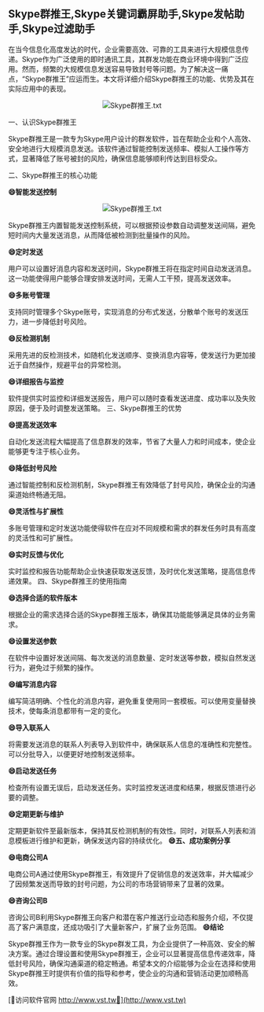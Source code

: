 ## **Skype群推王,Skype关键词霸屏助手,Skype发帖助手,Skype过滤助手**

在当今信息化高度发达的时代，企业需要高效、可靠的工具来进行大规模信息传递。Skype作为广泛使用的即时通讯工具，其群发功能在商业环境中得到广泛应用。然而，频繁的大规模信息发送容易导致封号等问题。为了解决这一痛点，“Skype群推王”应运而生。本文将详细介绍Skype群推王的功能、优势及其在实际应用中的表现。

 <center><img src="https://vst.tw/MP4/tuiguang/png/2.png" alt="Skype群推王.txt"></center>

一、认识Skype群推王

Skype群推王是一款专为Skype用户设计的群发软件，旨在帮助企业和个人高效、安全地进行大规模消息发送。该软件通过智能控制发送频率、模拟人工操作等方式，显著降低了账号被封的风险，确保信息能够顺利传达到目标受众。

二、Skype群推王的核心功能

**😄智能发送控制**

 <center><img src="https://vst.tw/MP4/tuiguang/png/8.png" alt="Skype群推王.txt"></center>

Skype群推王内置智能发送控制系统，可以根据预设参数自动调整发送间隔，避免短时间内大量发送消息，从而降低被检测到批量操作的风险。

**😄定时发送**

用户可以设置好消息内容和发送时间，Skype群推王将在指定时间自动发送消息。这一功能使得用户能够合理安排发送时间，无需人工干预，提高发送效率。

**😄多账号管理**

支持同时管理多个Skype账号，实现消息的分布式发送，分散单个账号的发送压力，进一步降低封号风险。

**😄反检测机制**

采用先进的反检测技术，如随机化发送顺序、变换消息内容等，使发送行为更加接近于自然操作，规避平台的异常检测。

**😄详细报告与监控**

软件提供实时监控和详细发送报告，用户可以随时查看发送进度、成功率以及失败原因，便于及时调整发送策略。
三、Skype群推王的优势

**😄提高发送效率**

自动化发送流程大幅提高了信息群发的效率，节省了大量人力和时间成本，使企业能够更专注于核心业务。

**😄降低封号风险**

通过智能控制和反检测机制，Skype群推王有效降低了封号风险，确保企业的沟通渠道始终畅通无阻。

**😄灵活性与扩展性**

多账号管理和定时发送功能使得软件在应对不同规模和需求的群发任务时具有高度的灵活性和可扩展性。

**😄实时反馈与优化**

实时监控和报告功能帮助企业快速获取发送反馈，及时优化发送策略，提高信息传递效果。
四、Skype群推王的使用指南

**😄选择合适的软件版本**

根据企业的需求选择合适的Skype群推王版本，确保其功能能够满足具体的业务需求。

**😄设置发送参数**

在软件中设置好发送间隔、每次发送的消息数量、定时发送等参数，模拟自然发送行为，避免过于频繁的操作。

**😄编写消息内容**

编写简洁明确、个性化的消息内容，避免重复使用同一套模板。可以使用变量替换技术，使每条消息都带有一定的变化。

**😄导入联系人**

将需要发送消息的联系人列表导入到软件中，确保联系人信息的准确性和完整性。可以分批导入，以便更好地控制发送频率。

**😄启动发送任务**

检查所有设置无误后，启动发送任务。实时监控发送进度和结果，根据反馈进行必要的调整。

**😄定期更新与维护**

定期更新软件至最新版本，保持其反检测机制的有效性。同时，对联系人列表和消息模板进行维护和更新，确保发送内容的持续优化。
**😄五、成功案例分享**

**😄电商公司A**

电商公司A通过使用Skype群推王，有效提升了促销信息的发送效率，并大幅减少了因频繁发送而导致的封号问题，为公司的市场营销带来了显著的效果。

**😄咨询公司B**

咨询公司B利用Skype群推王向客户和潜在客户推送行业动态和服务介绍，不仅提高了客户满意度，还成功吸引了大量新客户，扩展了业务范围。
**😄结论**

Skype群推王作为一款专业的Skype群发工具，为企业提供了一种高效、安全的解决方案。通过合理设置和使用Skype群推王，企业可以显著提高信息传递效率，降低封号风险，确保沟通渠道的稳定畅通。希望本文的介绍能够为企业在选择和使用Skype群推王时提供有价值的指导和参考，使企业的沟通和营销活动更加顺畅高效。


[👻访问软件官网 http://www.vst.tw👻](http://www.vst.tw)
